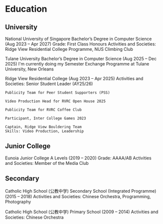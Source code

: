 # Education

## University 

National University of Singapore
Bachelor’s Degree in Computer Science (Aug 2023 – Apr 2027)
Grade: First Class Honours
Activities and Societies: Ridge View Residential College Programme, NUS Climbing Club

Tulane University
Bachelor’s Degree in Computer Science (Aug 2025 – Dec 2025)
I'm currently doing my Semester Exchange Programme at Tulane University, New Orleans

Ridge View Residential College
(Aug 2023 – Apr 2025)
Activities and Societies:
	Senior Student Leader (AY25/26)

	Publicity Team for Peer Student Supporters (PSS)

	Video Production Head for RVRC Open House 2025

	Publicity Team for RVRC Coffee Club

	Participant, Inter College Games 2023

	Captain, Ridge View Bouldering Team
	Skills: Video Production, Leadership

## Junior College

Eunoia Junior College
A Levels (2019 – 2020)
Grade: AAAA/AB
Activities and Societies: Member of the Media Club

## Secondary

Catholic High School (公教中学)
Secondary School (Integrated Programme) (2015 – 2018)
Activities and Societies: Chinese Orchestra, Programming, Photography

Catholic High School (公教中学)
Primary School (2009 – 2014)
Activities and Societies: Chinese Orchestra